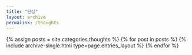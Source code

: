 ```yaml
---
title: "단상"
layout: archive
permalink: /thoughts
---
```



{% assign posts = site.categories.thoughts %}
{% for post in posts %} {% include archive-single.html type=page.entries_layout %} {% endfor %}
